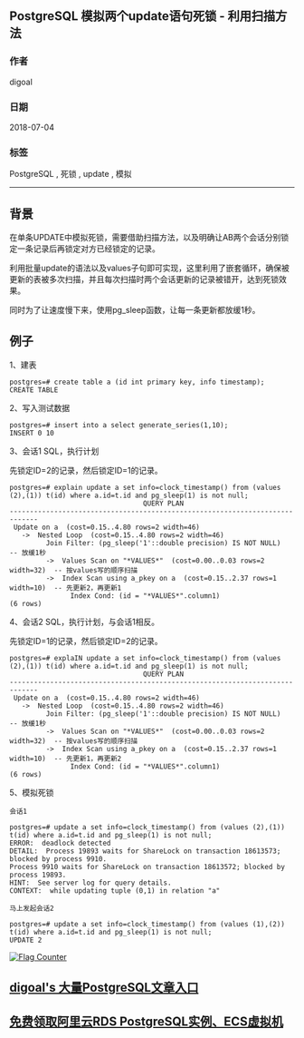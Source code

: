 ## PostgreSQL 模拟两个update语句死锁 - 利用扫描方法 
                                                               
### 作者                                                               
digoal                                                               
                                                               
### 日期                                                               
2018-07-04                                                             
                                                               
### 标签                                                               
PostgreSQL , 死锁 , update , 模拟     
                                                               
----                                                               
                                                               
## 背景     
在单条UPDATE中模拟死锁，需要借助扫描方法，以及明确让AB两个会话分别锁定一条记录后再锁定对方已经锁定的记录。  
  
利用批量update的语法以及values子句即可实现，这里利用了嵌套循环，确保被更新的表被多次扫描，并且每次扫描时两个会话更新的记录被错开，达到死锁效果。  
  
同时为了让速度慢下来，使用pg_sleep函数，让每一条更新都放缓1秒。  
  
## 例子  
1、建表  
  
```  
postgres=# create table a (id int primary key, info timestamp);  
CREATE TABLE  
```  
  
2、写入测试数据  
  
```  
postgres=# insert into a select generate_series(1,10);  
INSERT 0 10  
```  
  
3、会话1 SQL，执行计划  
  
先锁定ID=2的记录，然后锁定ID=1的记录。  
  
```  
postgres=# explain update a set info=clock_timestamp() from (values (2),(1)) t(id) where a.id=t.id and pg_sleep(1) is not null;  
                                 QUERY PLAN                                    
-----------------------------------------------------------------------------  
 Update on a  (cost=0.15..4.80 rows=2 width=46)  
   ->  Nested Loop  (cost=0.15..4.80 rows=2 width=46)  
         Join Filter: (pg_sleep('1'::double precision) IS NOT NULL)   -- 放缓1秒  
         ->  Values Scan on "*VALUES*"  (cost=0.00..0.03 rows=2 width=32)  -- 按values写的顺序扫描  
         ->  Index Scan using a_pkey on a  (cost=0.15..2.37 rows=1 width=10)  -- 先更新2，再更新1   
               Index Cond: (id = "*VALUES*".column1)  
(6 rows)  
```  
  
4、会话2 SQL，执行计划，与会话1相反。  
  
先锁定ID=1的记录，然后锁定ID=2的记录。  
  
```  
postgres=# explaIN update a set info=clock_timestamp() from (values (2),(1)) t(id) where a.id=t.id and pg_sleep(1) is not null;  
                                 QUERY PLAN                                    
-----------------------------------------------------------------------------  
 Update on a  (cost=0.15..4.80 rows=2 width=46)  
   ->  Nested Loop  (cost=0.15..4.80 rows=2 width=46)   
         Join Filter: (pg_sleep('1'::double precision) IS NOT NULL)      -- 放缓1秒  
         ->  Values Scan on "*VALUES*"  (cost=0.00..0.03 rows=2 width=32)  -- 按values写的顺序扫描  
         ->  Index Scan using a_pkey on a  (cost=0.15..2.37 rows=1 width=10)  -- 先更新1，再更新2   
               Index Cond: (id = "*VALUES*".column1)    
(6 rows)  
```  
  
5、模拟死锁  
  
```  
会话1  
  
postgres=# update a set info=clock_timestamp() from (values (2),(1)) t(id) where a.id=t.id and pg_sleep(1) is not null;  
ERROR:  deadlock detected  
DETAIL:  Process 19893 waits for ShareLock on transaction 18613573; blocked by process 9910.  
Process 9910 waits for ShareLock on transaction 18613572; blocked by process 19893.  
HINT:  See server log for query details.  
CONTEXT:  while updating tuple (0,1) in relation "a"  
  
马上发起会话2  
  
postgres=# update a set info=clock_timestamp() from (values (1),(2)) t(id) where a.id=t.id and pg_sleep(1) is not null;  
UPDATE 2  
```  
  
  
  
  
<a rel="nofollow" href="http://info.flagcounter.com/h9V1"  ><img src="http://s03.flagcounter.com/count/h9V1/bg_FFFFFF/txt_000000/border_CCCCCC/columns_2/maxflags_12/viewers_0/labels_0/pageviews_0/flags_0/"  alt="Flag Counter"  border="0"  ></a>  
  
  
  
  
  
  
## [digoal's 大量PostgreSQL文章入口](https://github.com/digoal/blog/blob/master/README.md "22709685feb7cab07d30f30387f0a9ae")
  
  
## [免费领取阿里云RDS PostgreSQL实例、ECS虚拟机](https://free.aliyun.com/ "57258f76c37864c6e6d23383d05714ea")
  
